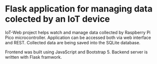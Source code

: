 # Flask application for managing data colected by an IoT device

IoT-Web project helps watch and manage data collected by Raspberry Pi Pico microcontroller.
Application can be accessed both via web interface and REST.
Collected data are being saved into the SQLite database.

Frontend was built using JavaScript and Bootstrap 5.
Backend server is written with Flask framwork.

